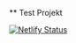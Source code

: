 ** Test Projekt

[![Netlify Status](https://api.netlify.com/api/v1/badges/4c2e1bd6-2b5c-42e8-a3af-9159affaa338/deploy-status)](https://app.netlify.com/sites/mam-23701/deploys)
